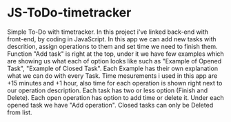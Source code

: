 # JS-ToDo-timetracker
Simple To-Do with timetracker.
In this project i've linked back-end with front-end, by coding in JavaScript.
In this app we can add new tasks with descrition, assign operations to them and set time we need to finish them.
Function "Add task" is right at the top, under it we have few examples which are showing us what each of option looks like such as "Example of Opened Task", 
"Example of Closed Task". Each Example has their own explanation what we can do with every Task.
Time mesurements i used in this app are +15 minutes and +1 hour, also time for each operation is shown right next to our operation description.
Each task has two or less option (Finish and Delete).
Each open operation has option to add time or delete it.
Under each opened task we have "Add operation".
Closed tasks can only be Deleted from list.
